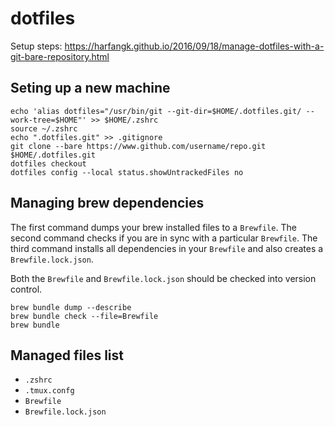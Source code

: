 # dotfiles
Setup steps: https://harfangk.github.io/2016/09/18/manage-dotfiles-with-a-git-bare-repository.html

## Seting up a new machine
```shell
echo 'alias dotfiles="/usr/bin/git --git-dir=$HOME/.dotfiles.git/ --work-tree=$HOME"' >> $HOME/.zshrc
source ~/.zshrc
echo ".dotfiles.git" >> .gitignore
git clone --bare https://www.github.com/username/repo.git $HOME/.dotfiles.git
dotfiles checkout
dotfiles config --local status.showUntrackedFiles no
```

## Managing brew dependencies
The first command dumps your brew installed files to a `Brewfile`. The second command checks if you are in sync with a
particular `Brewfile`. The third command installs all dependencies in your `Brewfile` and also creates a
`Brewfile.lock.json`.

Both the `Brewfile` and `Brewfile.lock.json` should be checked into version control.

```shell
brew bundle dump --describe
brew bundle check --file=Brewfile
brew bundle
```

## Managed files list
* `.zshrc`
* `.tmux.confg`
* `Brewfile`
* `Brewfile.lock.json`
